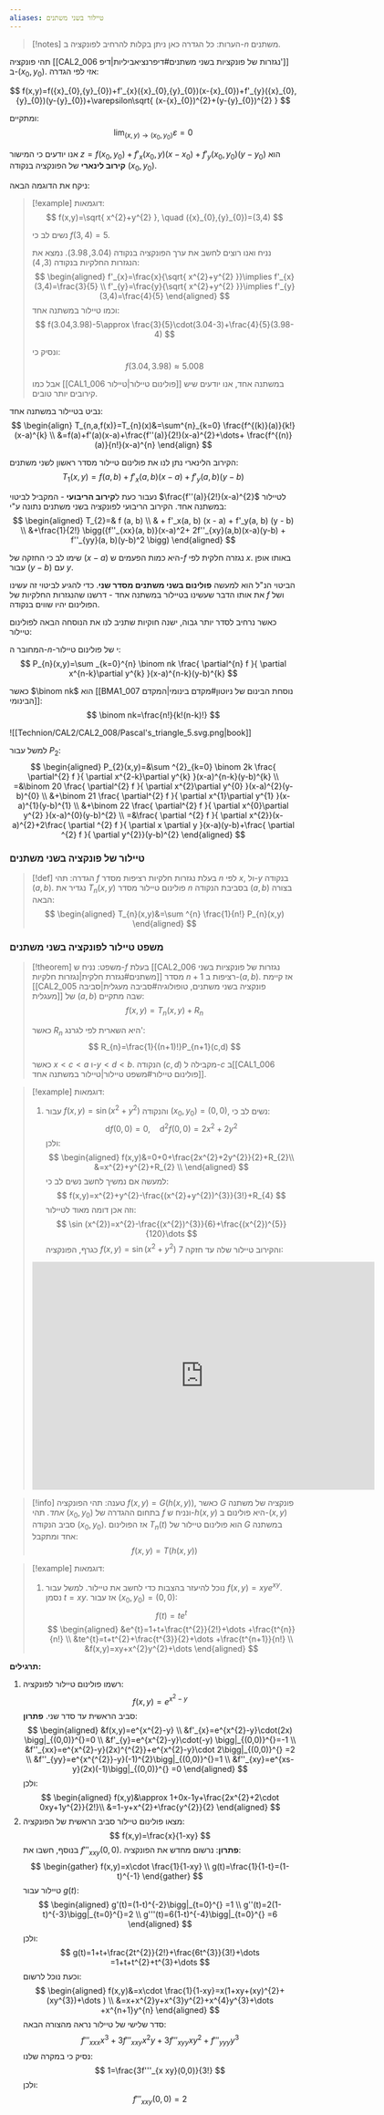 ```yaml
---
aliases: טיילור בשני משתנים
---
```


>[!notes] הערות:
>כל הגדרה כאן ניתן בקלות להרחיב לפונקציה ב-$n$ משתנים.

תהי פונקציה [[CAL2_006 נגזרות של פונקציות בשני משתנים#דיפרנציאביליות|דיפ']] ב-$({x}_{0},{y}_{0})$. אזי לפי הגדרה:

$$
f(x,y)=f({x}_{0},{y}_{0})+f'_{x}({x}_{0},{y}_{0})(x-{x}_{0})+f'_{y}({x}_{0},{y}_{0})(y-{y}_{0})+\varepsilon\sqrt{ (x-{x}_{0})^{2}+(y-{y}_{0})^{2} }
$$

ומתקיים:
$$
\lim_{ (x,y) \to ({x}_{0},{y}_{0}) } \varepsilon=0
$$

אנו יודעים כי המישור $z=f({x}_{0},{y}_{0})+f'_{x}({x}_{0},y)(x-{x}_{0})+f'_{y}({x}_{0},{y}_{0})(y-{y}_{0})$ הוא **קירוב לינארי** של הפונקציה בנקודה $({x}_{0},{y}_{0})$. 

ניקח את הדוגמה הבאה:
>[!example] דוגמאות:
> $$
> f(x,y)=\sqrt{ x^{2}+y^{2} }, \quad ({x}_{0},{y}_{0})=(3,4)
> $$
> 
> נשים לב כי  $f(3,4)=5$.
> 
> נניח ואנו רוצים לחשב את ערך הפונקציה בנקודה $(3.04,3.98)$.
> נמצא את הנגזרות החלקיות בנקודה $(3,4)$:
> $$
> \begin{aligned}
> f'_{x}=\frac{x}{\sqrt{ x^{2}+y^{2} }}\implies f'_{x}(3,4)=\frac{3}{5} \\
> f'_{y}=\frac{y}{\sqrt{ x^{2}+y^{2} }}\implies f'_{y}(3,4)=\frac{4}{5}
> \end{aligned}
> $$
> וכמו טיילור במשתנה אחד:
> $$
> f(3.04,3.98)-5\approx \frac{3}{5}\cdot(3.04-3)+\frac{4}{5}(3.98-4)
> $$
> 
> ונסיק כי:
> $$
> f(3.04,3.98)\approx 5.008
> $$
> 
> אבל כמו [[CAL1_006 פולינום טיילור|טיילור]] במשתנה אחד, אנו יודעים שיש קירובים יותר טובים. 

נביט בטיילור במשתנה אחד:
$$
\begin{align}
T_{n,a,f(x)}=T_{n}(x)&=\sum^{n}_{k=0} \frac{f^{(k)}(a)}{k!}(x-a)^{k} \\
&=f(a)+f'(a)(x-a)+\frac{f''(a)}{2!}(x-a)^{2}+\dots+ \frac{f^{(n)}(a)}{n!}(x-a)^{n}
 \end{align}
$$

הקירוב הלינארי נתן לנו את פולינום טיילור מסדר ראשון לשני משתנים:
$$
T_{1}(x,y)=f(a,b)+f'_{x}(a,b)(x-a)+f'_{y}(a,b)(y-b)
$$

נעבור כעת ל**קירוב הריבועי** - המקביל לביטוי $\frac{f''(a)}{2!}(x-a)^{2}$ לטיילור במשתנה אחד. הקירוב הריבועי לפונקציה בשני משתנים נתונה ע"י:
$$
\begin{aligned}
T_{2}=& f (a, b) \\
& + f'_x(a, b) (x - a) + f'_y(a, b) (y - b)  \\
&+\frac{1}{2!} \bigg({f''_{xx}(a, b)}(x-a)^2+ 2f''_{xy}(a,b)(x-a)(y-b) + f''_{yy}(a, b)(y-b)^2 \bigg)
\end{aligned}
$$

שימו לב כי החזקה של $(x-a)$ היא כמות הפעמים ש-$f$ נגזרה חלקית לפי $x$. באותו אופן עבור $(y-b)$ עם $y$.

הביטוי הנ"ל הוא למעשה **פולינום בשני משתנים מסדר שני**. כדי להגיע לביטוי זה עשינו את אותו הדבר שעשינו בטיילור במשתנה אחד - דרשנו שהנגזרות החלקיות של $f$ ושל הפולינום יהיו שווים בנקודה.

כאשר נרחיב לסדר יותר גבוה, ישנה חוקיות שתניב לנו את הנוסחה הבאה לפולינום טיילור:

המחובר ה-$n$-י של פולינום טיילור:
$$
P_{n}(x,y)=\sum _{k=0}^{n} \binom nk \frac{ \partial^{n} f }{ \partial x^{n-k}\partial y^{k} }(x-a)^{n-k}(y-b)^{k} 
$$

כאשר $\binom nk$ הוא [[BMA1_007 נוסחת הבינום של ניוטון#מקדם בינומי|המקדם הבינומי]]:
$$
\binom nk=\frac{n!}{k!(n-k)!}
$$


![[Technion/CAL2/CAL2_008/Pascal's_triangle_5.svg.png|book]]


למשל עבור $P_{2}$:
$$
\begin{aligned}
P_{2}(x,y)=&\sum ^{2}_{k=0} \binom 2k \frac{ \partial^{2} f }{ \partial x^{2-k}\partial y^{k} }(x-a)^{n-k}(y-b)^{k}  \\
=&\binom 20 \frac{ \partial^{2} f }{ \partial x^{2}\partial y^{0} }(x-a)^{2}(y-b)^{0}  \\
&+\binom 21 \frac{ \partial^{2} f }{ \partial x^{1}\partial y^{1} }(x-a)^{1}(y-b)^{1}   \\
&+\binom 22 \frac{ \partial^{2} f }{ \partial x^{0}\partial y^{2} }(x-a)^{0}(y-b)^{2} \\
=&\frac{ \partial ^{2} f }{ \partial x^{2}}(x-a)^{2}+2\frac{ \partial ^{2} f }{ \partial x \partial y }(x-a)(y-b)+\frac{ \partial ^{2} f }{ \partial y^{2}}(y-b)^{2}	
\end{aligned}
$$

### טיילור של פונקציה בשני משתנים
>[!def] הגדרה:
>תהי $f$ בעלת נגזרות חלקיות רציפות מסדר $n$ לפי $x$, ול-$y$ בנקודה $(a,b)$. נגדיר את $T_{n}(x,y)$ פולינום טיילור מסדר $n$ בסביבת הנקודה $(a,b)$ בצורה הבאה:
>$$
> \begin{aligned}
> T_{n}(x,y)&=\sum ^{n} \frac{1}{n!} P_{n}(x,y)
> \end{aligned}
> $$

### משפט טיילור לפונקציה בשני משתנים
>[!theorem] משפט:
>נניח ש-$f$ בעלת [[CAL2_006 נגזרות של פונקציות בשני משתנים#נגזרת חלקית|נגזרות חלקיות]] מסדר $n+1$ רציפות ב-$(a,b)$. אז קיימת [[CAL2_005 פונקציה בשני משתנים, טופולוגיה#סביבה מעגלית|סביבה מעגלית]] של $(a,b)$ שבה מתקיים:
>$$
> f(x,y)=T_{n}(x,y)+R_{n}
> $$
>
> כאשר $R_{n}$ היא השארית לפי לגרנג':
> $$
> R_{n}=\frac{1}{(n+1)!}P_{n+1}(c,d)
> $$
> 
> כאשר $x<c<a$ ו-$y<d<b$.
> הנקודה $(c,d)$ מקבילה ל-$c$ ב[[CAL1_006 פולינום טיילור#משפט טיילור|טיילור במשתנה אחד]].

>[!example] דוגמאות:
>1. עבור $f(x,y)=\sin(x^{2}+y^{2})$ והנקודה $({x}_{0},{y}_{0})=(0,0)$, נשים לב כי:
>	$$
>	\mathrm{d}f(0,0)=0, \quad \mathrm{d}^{2}f(0,0)=2x^{2}+2y^{2}
>	$$
>	ולכן:
>	$$
>	\begin{aligned}
>	f(x,y)&=0+0+\frac{2x^{2}+2y^{2}}{2}+R_{2}\\
>	&=x^{2}+y^{2}+R_{2} \\
>	\end{aligned}
>	$$
>	למעשה אם נמשיך לחשב נשים לב כי:
>	$$
>	f(x,y)=x^{2}+y^{2}-\frac{(x^{2}+y^{2})^{3}}{3!}+R_{4}
>	$$
>	וזה אכן דומה מאוד לטיילור:
>	$$
>	\sin (x^{2})=x^{2}-\frac{(x^{2})^{3}}{6}+\frac{(x^{2})^{5}}{120}\dots 
>	$$
>	כגרף, הפונקציה $f(x,y)=\sin(x^{2}+y^{2})$ והקירוב טיילור שלה עד חזקה $7$:
>	<iframe scrolling="no" title="Sine function"  class="geo" src="https://www.geogebra.org/material/iframe/id/cd2xem5m/width/700/height/400/border/ffffff/sfsb/true/smb/false/stb/false/stbh/false/ai/false/asb/false/sri/false/rc/false/ld/true/sdz/true/ctl/false" width="600px" height="400px" style="border:0px;"> </iframe>
>	

>[!info] טענה:
>תהי הפונקציה $f(x,y)=G(h(x,y))$, כאשר $G$ פונקציה של משתנה *אחד.* תהי $({x}_{0},{y}_{0})$ בתחום ההגדרה של $f$ ונניח ש-$h(x,y)$ היא פולינום ב-$(x,y)$ סביב הנקודה $({x}_{0},{y}_{0})$.
>	אז הפולינום $T_{n}(t)$ הוא פולינום טיילור של $G$ במשתנה אחד ומתקבל:
>	$$
>	f(x,y)=T(h(x,y))
>	$$

>[!example] דוגמאות:
>1. נוכל להיעזר בהצבות כדי לחשב את טיילור. למשל עבור $f(x,y)=xye^{xy}$. נסמן $t=xy$. אז עבור $({x}_{0},{y}_{0})=(0,0)$:
>	$$
>	f(t)=te^{t}
>	$$
>	$$
>	\begin{aligned}
>	&e^{t}=1+t+\frac{t^{2}}{2!}+\dots +\frac{t^{n}}{n!} \\
>	&te^{t}=t+t^{2}+\frac{t^{3}}{2}+\dots +\frac{t^{n+1}}{n!} \\
>	&f(x,y)=xy+x^{2}y^{2}+\dots 
>	\end{aligned}
>	$$

**תרגילים:**
1. רשמו פולינום טיילור לפונקציה:
	$$
	f(x,y)=e^{x^{2}-y}
	$$
	סביב הראשית עד סדר שני.
	**פתרון**:
	$$
	\begin{aligned}
	&f(x,y)=e^{x^{2}-y} \\
	&f'_{x}=e^{x^{2}-y}\cdot(2x) \bigg|_{(0,0)}^{}=0 \\
	&f'_{y}=e^{x^{2}-y}\cdot(-y) \bigg|_{(0,0)}^{}=-1 \\
	&f''_{xx}=e^{x^{2}-y}(2x)^{^{2}}+e^{x^{2}-y}\cdot 2\bigg|_{(0,0)}^{} =2 \\
	&f''_{yy}=e^{x^{^{2}}-y}(-1)^{2}\bigg|_{(0,0)}^{}=1 \\
	&f''_{xy}=e^{xs-y}(2x)(-1)\bigg|_{(0,0)}^{} =0 
	\end{aligned}
	$$
	ולכן:
	$$
	\begin{aligned}
	f(x,y)&\approx 1+0x-1y+\frac{2x^{2}+2\cdot 0xy+1y^{2}}{2!}\\
	&=1-y+x^{2}+\frac{y^{2}}{2}
	\end{aligned}
	$$
2. מצאו פולינום טיילור סביב הראשית של הפונקציה:
	$$
	f(x,y)=\frac{x}{1-xy}
	$$
	בנוסף, חשבו את $f'''_{xxy}(0,0)$.
	**פתרון**:
	נרשום מחדש את הפונקציה:
	$$
	\begin{gather}
	f(x,y)=x\cdot \frac{1}{1-xy} \\
	g(t)=\frac{1}{1-t}=(1-t)^{-1}
	\end{gather}
	$$
	טיילור עבור $g(t)$:
	$$
	\begin{aligned}
	g'(t)=(1-t)^{-2}\bigg|_{t=0}^{} =1 \\
	g''(t)=2(1-t)^{-3}\bigg|_{t=0}^{}=2 \\
	g'''(t)=6(1-t)^{-4}\bigg|_{t=0}^{} =6 
	\end{aligned}
	$$
	ולכן:
	$$
	g(t)=1+t+\frac{2t^{2}}{2!}+\frac{6t^{3}}{3!}+\dots =1+t+t^{2}+t^{3}+\dots 
	$$
	וכעת נוכל לרשום:
	$$
	\begin{aligned}
	f(x,y)&=x\cdot \frac{1}{1-xy}=x(1+xy+(xy)^{2}+(xy^{3})+\dots ) \\
	&=x+x^{2}y+x^{3}y^{2}+x^{4}y^{3}+\dots +x^{n+1}y^{n}
	\end{aligned}
	$$
	סדר שלישי של טיילור נראה מהצורה הבאה:
	$$
	f'''_{xxx}x^{3}+3f'''_{x xy}x^{2}y+3f'''_{xyy}xy^{2}+f'''_{yyy}y^{3}
	$$
	נסיק כי במקרה שלנו:
	$$
	1=\frac{3f'''_{x xy}(0,0)}{3!}
	$$
	ולכן:
	$$
	f'''_{x xy}(0,0)=2
	$$
